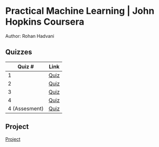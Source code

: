 # Practical Machine Learning | John Hopkins Coursera
Author: Rohan Hadvani <br />

## Quizzes
Quiz # | Link 
--- | --- 
1 | [Quiz](https://github.com/rohan27hadvani/datasciencecoursera/blob/master/8.%20Practical%20Machine%20Learning/Quiz/Week%201.docx)
2 | [Quiz](https://github.com/rohan27hadvani/datasciencecoursera/blob/master/8.%20Practical%20Machine%20Learning/Quiz/Week%202.docx)
3 | [Quiz](https://github.com/rohan27hadvani/datasciencecoursera/blob/master/8.%20Practical%20Machine%20Learning/Quiz/Week%203.docx)
4 | [Quiz](https://github.com/rohan27hadvani/datasciencecoursera/blob/master/8.%20Practical%20Machine%20Learning/Quiz/Week%204.docx)
4 (Assesment) | [Quiz](https://github.com/rohan27hadvani/datasciencecoursera/blob/master/8.%20Practical%20Machine%20Learning/Quiz/Week%204.docx)

## Project 
[Project](https://github.com/rohan27hadvani/datasciencecoursera/blob/master/8.%20Practical%20Machine%20Learning/Project%20Practical%20Machine%20Learning.docx) 
